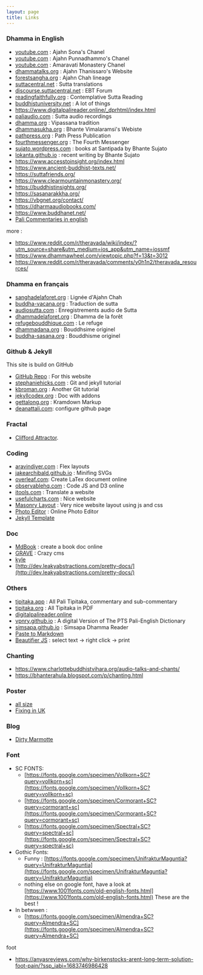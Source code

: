 ```yaml
---
layout: page
title: Links 
---
```


### Dhamma in English

- [youtube.com](https://www.youtube.com/channel/UCCRXOn6Tsrgm9gJR4z3qLZA) : Ajahn Sona's Chanel
- [youtube.com](https://www.youtube.com/c/AjahnPunnadhammo) : Ajahn Punnadhammo's Chanel
- [youtube.com](https://www.youtube.com/channel/UCsgmmAelfZ2kfXZ08xlHpDw) : Amaravati Monastery Chanel
- [dhammatalks.org](http://www.dhammatalks.org) : Ajahn Thanissaro's Website
- [forestsangha.org](http://www.forestsangha.org) : Ajahn Chah lineage
- [suttacentral.net](http://www.suttacentral.net) : Sutta translations
- [discourse.suttacentral.net](https://discourse.suttacentral.net/) : EBT Forum
- [readingfaithfully.org](https://readingfaithfully.org/) : Contemplative Sutta Reading
- [buddhistuniversity.net](https://buddhistuniversity.net/) : A lot of things
- https://www.digitalpalireader.online/_dprhtml/index.html
- [paliaudio.com](http://www.paliaudio.com) : Sutta audio recordings
- [dhamma.org](http://www.dhamma.org) : Vipassana tradition
- [dhammasukha.org](http://www.dhammasukha.org) : Bhante Vimalaramsi's Webiste
- [pathpress.org](https://pathpress.org/) : Path Press Publication
- [fourthmessenger.org](https://www.fourthmessenger.org/) : The Fourth Messenger
- [sujato.wordpress.com](https://sujato.wordpress.com/2012/10/03/my-books-at-santipada/) : books at Santipada by Bhante Sujato
- [lokanta.github.io](https://lokanta.github.io/writings/) : recent writing by Bhante Sujato
- https://www.accesstoinsight.org/index.html
- https://www.ancient-buddhist-texts.net/
- https://suttafriends.org/
- https://www.clearmountainmonastery.org/
- https://buddhistinsights.org/
- https://sasanarakkha.org/
- https://vbgnet.org/contact/
- https://dharmaaudiobooks.com/
- https://www.buddhanet.net/
- [Pali Commentaries in english](https://archive.org/details/PaliCommentariesCollection/00%20Vinaya%20Commentary%2C%20Samantapasadika%2C%20Shan-Chien-P%27i-P%27o-Sha%2C%20Sanghabhadra%27s%20Chinese%20Samantapasadika%20%28tr.%20by%20Prof.%20P.V.%20Bapat%20and%20Prof.%20A.%20Hirakawa%29%20%28652p%29/page/472/mode/2up)

more : 
- https://www.reddit.com/r/theravada/wiki/index/?utm_source=share&utm_medium=ios_app&utm_name=iossmf
- https://www.dhammawheel.com/viewtopic.php?f=13&t=3012
- https://www.reddit.com/r/theravada/comments/y0h1n2/theravada_resources/

### Dhamma en français

- [sanghadelaforet.org](http://www.sanghadelaforet.org) : Lignée d'Ajahn Chah
- [buddha-vacana.org](http://www.buddha-vacana.org/fr/) : Traduction de sutta
- [audiosutta.com](http://www.audiosutta.com) : Enregistrements audio de Sutta
- [dhammadelaforet.org](http://www.dhammadelaforet.org) : Dhamma de la forêt
- [refugebouddhique.com](http://www.refugebouddhique.com/) : Le refuge
- [dhammadana.org](http://www.dhammadana.org) : Bouddhsime originel
- [buddha-sasana.org](http://buddha-sasana.org/) : Bouddhisme originel

### Github & Jekyll

This site is build on GitHub

- [GitHub Repo](https://github.com/fractalcitta/fractalcitta.github.io) : For this website
- [stephaniehicks.com](http://www.stephaniehicks.com/githubPages_tutorial/pages/githubpages-jekyll.html) : Git and jekyll tutorial
- [kbroman.org](https://kbroman.org/github_tutorial/pages/init.html) : Another Git tutorial
- [jekyllcodex.org](https://jekyllcodex.org/) : Doc with addons
- [gettalong.org](https://kramdown.gettalong.org/quickref.html) : Kramdown Markup
- [deanattali.com](https://deanattali.com/blog/multiple-github-pages-domains/#step2): configure github page

### Fractal

- [Clifford Attractor](https://observablehq.com/@mbostock/clifford-attractor-iii?collection=@observablehq/webgl).

### Coding

- [aravindiyer.com](https://www.aravindiyer.com/posts/equal-height-image-gallery) : Flex layouts
- [jakearchibald.github.io](https://jakearchibald.github.io/svgomg/) : Minifing SVGs
- [overleaf.com](https://fr.overleaf.com/): Create LaTex document online
- [observablehq.com](https://observablehq.com/) : Code JS and D3 online
- [itools.com](http://itools.com/tool/google-translate-web-page-translator) : Translate a website
- [usefulcharts.com](https://usefulcharts.com/) : Nice website
- [Masonry Layout](https://masonry.desandro.com/) : Very nice website layout using js and css
- [Photo Editor](https://pixlr.com/) : Online Photo Editor
- [Jekyll Template](https://chrisbobbe.github.io/jekyll-theme-prologue/)

### Doc

- [MdBook](https://rust-lang.github.io/mdBook/index.html) : create a book doc online
- [GRAVE](https://learn.getgrav.org/17) : Crazy cms
- [kyle](https://github.com/kylelobo/The-Documentation-Compendium)
- [http://dev.leakyabstractions.com/pretty-docs/](http://dev.leakyabstractions.com/pretty-docs/)

### Others

- [tipitaka.app](https://tipitaka.app/) : All Pali Tipitaka, commentary and sub-commentary
- [tipitaka.org](https://tipitaka.org/pdf/romn/) : All Tipitaka in PDF 
- [digitalpalireader.online](https://www.digitalpalireader.online/_dprhtml/index.html)
- [vpnry.github.io](https://vpnry.github.io/ptsped/) : A digital Version of The PTS Pali-English Dictionary
- [simsapa.github.io](vpnry.github.io) : Simsapa Dhamma Reader
- [Paste to Markdown](https://euangoddard.github.io/clipboard2markdown/) 
- [Beautifier JS](https://beautifier.io/) : select text -> right click -> print

### Chanting

- https://www.charlottebuddhistvihara.org/audio-talks-and-chants/
- https://bhanterahula.blogspot.com/p/chanting.html

### Poster

- [all size](https://www.bannerworld.co.uk/product/a0-satin-poster-printing/)
- [Fixing in UK](https://www.hfe-signs.co.uk/accessories-fixings.php)

### Blog

- [Dirty Marmotte](http://dirtymarmotte.net/)

### Font

- SC FONTS:
  - [https://fonts.google.com/specimen/Vollkorn+SC?query=vollkorn+sc](https://fonts.google.com/specimen/Vollkorn+SC?query=vollkorn+sc)
  - [https://fonts.google.com/specimen/Cormorant+SC?query=cormorant+sc](https://fonts.google.com/specimen/Cormorant+SC?query=cormorant+sc)
  - [https://fonts.google.com/specimen/Spectral+SC?query=spectral+sc](https://fonts.google.com/specimen/Spectral+SC?query=spectral+sc)
- Gothic Fonts: 
  - Funny : [https://fonts.google.com/specimen/UnifrakturMaguntia?query=UnifrakturMaguntia](https://fonts.google.com/specimen/UnifrakturMaguntia?query=UnifrakturMaguntia)
  - nothing else on google font, have a look at [https://www.1001fonts.com/old-english-fonts.html](https://www.1001fonts.com/old-english-fonts.html) These are the best !
- In betwwen : 
  - [https://fonts.google.com/specimen/Almendra+SC?query=Almendra+SC](https://fonts.google.com/specimen/Almendra+SC?query=Almendra+SC)

foot

- https://anyasreviews.com/why-birkenstocks-arent-long-term-solution-foot-pain/?ssp_iabi=1683746986428


